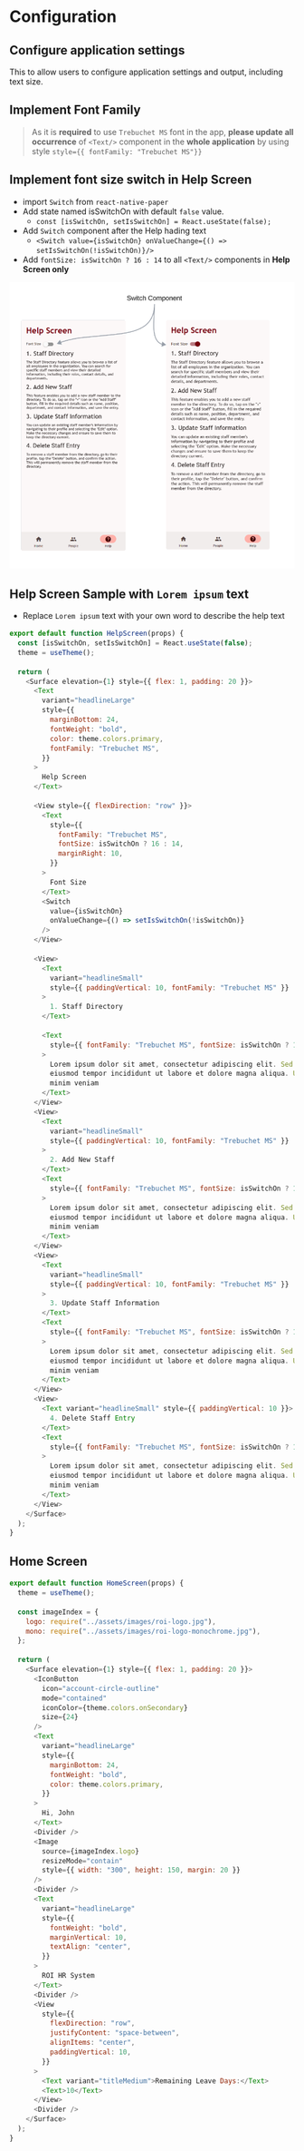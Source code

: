 # Configuration

## Configure application settings

This to allow users to configure application settings and output, including text size.

## Implement Font Family

> As it is **required** to use `Trebuchet MS` font in the app, **please update all occurrence** of `<Text/>` component in the **whole application** by using style `style={{ fontFamily: "Trebuchet MS"}}`

## Implement font size switch in Help Screen

- import `Switch` from `react-native-paper`
- Add state named isSwitchOn with default `false` value.
  - `const [isSwitchOn, setIsSwitchOn] = React.useState(false);`
- Add `Switch` component after the Help hading text
  - `<Switch value={isSwitchOn} onValueChange={() => setIsSwitchOn(!isSwitchOn)}/>`
- Add `fontSize: isSwitchOn ? 16 : 14` to all `<Text/>` components in **Help Screen only**

![1](Images/JH_2024-11-25-20-05-16.png)

## Help Screen Sample with `Lorem ipsum` text

- Replace `Lorem ipsum` text with your own word to describe the help text

```javascript
export default function HelpScreen(props) {
  const [isSwitchOn, setIsSwitchOn] = React.useState(false);
  theme = useTheme();

  return (
    <Surface elevation={1} style={{ flex: 1, padding: 20 }}>
      <Text
        variant="headlineLarge"
        style={{
          marginBottom: 24,
          fontWeight: "bold",
          color: theme.colors.primary,
          fontFamily: "Trebuchet MS",
        }}
      >
        Help Screen
      </Text>

      <View style={{ flexDirection: "row" }}>
        <Text
          style={{
            fontFamily: "Trebuchet MS",
            fontSize: isSwitchOn ? 16 : 14,
            marginRight: 10,
          }}
        >
          Font Size
        </Text>
        <Switch
          value={isSwitchOn}
          onValueChange={() => setIsSwitchOn(!isSwitchOn)}
        />
      </View>

      <View>
        <Text
          variant="headlineSmall"
          style={{ paddingVertical: 10, fontFamily: "Trebuchet MS" }}
        >
          1. Staff Directory
        </Text>

        <Text
          style={{ fontFamily: "Trebuchet MS", fontSize: isSwitchOn ? 16 : 14 }}
        >
          Lorem ipsum dolor sit amet, consectetur adipiscing elit. Sed do
          eiusmod tempor incididunt ut labore et dolore magna aliqua. Ut enim ad
          minim veniam
        </Text>
      </View>
      <View>
        <Text
          variant="headlineSmall"
          style={{ paddingVertical: 10, fontFamily: "Trebuchet MS" }}
        >
          2. Add New Staff
        </Text>
        <Text
          style={{ fontFamily: "Trebuchet MS", fontSize: isSwitchOn ? 16 : 14 }}
        >
          Lorem ipsum dolor sit amet, consectetur adipiscing elit. Sed do
          eiusmod tempor incididunt ut labore et dolore magna aliqua. Ut enim ad
          minim veniam
        </Text>
      </View>
      <View>
        <Text
          variant="headlineSmall"
          style={{ paddingVertical: 10, fontFamily: "Trebuchet MS" }}
        >
          3. Update Staff Information
        </Text>
        <Text
          style={{ fontFamily: "Trebuchet MS", fontSize: isSwitchOn ? 16 : 14 }}
        >
          Lorem ipsum dolor sit amet, consectetur adipiscing elit. Sed do
          eiusmod tempor incididunt ut labore et dolore magna aliqua. Ut enim ad
          minim veniam
        </Text>
      </View>
      <View>
        <Text variant="headlineSmall" style={{ paddingVertical: 10 }}>
          4. Delete Staff Entry
        </Text>
        <Text
          style={{ fontFamily: "Trebuchet MS", fontSize: isSwitchOn ? 16 : 14 }}
        >
          Lorem ipsum dolor sit amet, consectetur adipiscing elit. Sed do
          eiusmod tempor incididunt ut labore et dolore magna aliqua. Ut enim ad
          minim veniam
        </Text>
      </View>
    </Surface>
  );
}
```

## Home Screen

```javascript
export default function HomeScreen(props) {
  theme = useTheme();

  const imageIndex = {
    logo: require("../assets/images/roi-logo.jpg"),
    mono: require("../assets/images/roi-logo-monochrome.jpg"),
  };

  return (
    <Surface elevation={1} style={{ flex: 1, padding: 20 }}>
      <IconButton
        icon="account-circle-outline"
        mode="contained"
        iconColor={theme.colors.onSecondary}
        size={24}
      />
      <Text
        variant="headlineLarge"
        style={{
          marginBottom: 24,
          fontWeight: "bold",
          color: theme.colors.primary,
        }}
      >
        Hi, John
      </Text>
      <Divider />
      <Image
        source={imageIndex.logo}
        resizeMode="contain"
        style={{ width: "300", height: 150, margin: 20 }}
      />
      <Divider />
      <Text
        variant="headlineLarge"
        style={{
          fontWeight: "bold",
          marginVertical: 10,
          textAlign: "center",
        }}
      >
        ROI HR System
      </Text>
      <Divider />
      <View
        style={{
          flexDirection: "row",
          justifyContent: "space-between",
          alignItems: "center",
          paddingVertical: 10,
        }}
      >
        <Text variant="titleMedium">Remaining Leave Days:</Text>
        <Text>10</Text>
      </View>
      <Divider />
    </Surface>
  );
}
```
